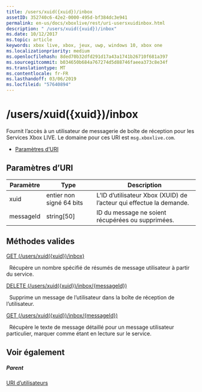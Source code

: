 ```yaml
---
title: /users/xuid({xuid})/inbox
assetID: 352740c6-42e2-0000-495d-bf384dc3e941
permalink: en-us/docs/xboxlive/rest/uri-usersxuidinbox.html
description: " /users/xuid({xuid})/inbox"
ms.date: 10/12/2017
ms.topic: article
keywords: xbox live, xbox, jeux, uwp, windows 10, xbox one
ms.localizationpriority: medium
ms.openlocfilehash: 8ded70b32dfd291d17a43a1741b26710f681a397
ms.sourcegitcommit: b034650b684a767274d5d88746faeea373c8e34f
ms.translationtype: MT
ms.contentlocale: fr-FR
ms.lasthandoff: 03/06/2019
ms.locfileid: "57640894"
---
```

# <a name="usersxuidxuidinbox"></a>/users/xuid({xuid})/inbox
Fournit l’accès à un utilisateur de messagerie de boîte de réception pour les Services Xbox LIVE. Le domaine pour ces URI est `msg.xboxlive.com`.
 
  * [Paramètres d’URI](#ID4EV)
 
<a id="ID4EV"></a>

 
## <a name="uri-parameters"></a>Paramètres d’URI 
 
| Paramètre| Type| Description| 
| --- | --- | --- | 
| xuid | entier non signé 64 bits | L’ID d’utilisateur Xbox (XUID) de l’acteur qui effectue la demande. | 
| messageId | string[50] | ID du message ne soient récupérées ou supprimées. | 
  
<a id="ID4EDC"></a>

 
## <a name="valid-methods"></a>Méthodes valides 

[GET (/users/xuid({xuid})/inbox)](uri-usersxuidinboxget.md)

&nbsp;&nbsp;Récupère un nombre spécifié de résumés de message utilisateur à partir du service. 

[DELETE (/users/xuid({xuid})/inbox/{messageId})](uri-usersxuidinboxmessageiddelete.md)

&nbsp;&nbsp;Supprime un message de l’utilisateur dans la boîte de réception de l’utilisateur.

[GET (/users/xuid({xuid})/inbox/{messageId})](uri-usersxuidinboxmessageidget.md)

&nbsp;&nbsp;Récupère le texte de message détaillé pour un message utilisateur particulier, marquer comme étant en lecture sur le service. 
 
<a id="ID4EVC"></a>

 
## <a name="see-also"></a>Voir également
 
<a id="ID4EXC"></a>

 
##### <a name="parent"></a>Parent  

[URI d’utilisateurs](atoc-reference-users.md)

   